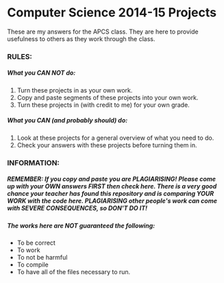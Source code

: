 # Computer Science 2014-15 Projects

These are my answers for the APCS class. They are here to provide usefulness to others as they work through the class.

### RULES:

##### What you CAN NOT do:

1. Turn these projects in as your own work.
2. Copy and paste segments of these projects into your own work.
3. Turn these projects in (with credit to me) for your own grade.

##### What you CAN (and probably should) do:

1. Look at these projects for a general overview of what you need to do.
2. Check your answers with these projects before turning them in.

### INFORMATION:

##### REMEMBER: If you copy and paste you are PLAGIARISING! Please come up with your OWN answers FIRST then check here. There is a very good chance your teacher has found this repository and is comparing YOUR WORK with the code here. PLAGIARISING other people's work can come with SEVERE CONSEQUENCES, so DON'T DO IT!

##### The works here are NOT guaranteed the following:

* To be correct
* To work
* To not be harmful
* To compile
* To have all of the files necessary to run.